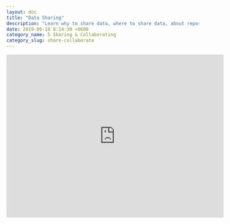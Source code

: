 ```yaml
---
layout: doc
title: "Data Sharing"
description: "Learn why to share data, where to share data, about repositories, and more"
date: 2019-06-18 8:14:30 +0600
category_name: 5 Sharing & Collaborating
category_slug: share-collaborate
---
```


<iframe src="https://widgets.figshare.com/articles/8267894/embed?show_title=1" width="568" height="426" allowfullscreen="true" frameborder="0"></iframe>
